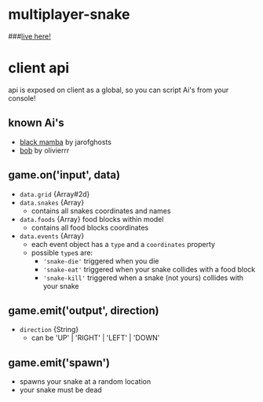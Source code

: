 multiplayer-snake
=================
###[live here!](http://snake-40956.onmodulus.net/)

# client api
api is exposed on client as a global, so you can script Ai's from your console!

## known Ai's
* [black mamba](https://github.com/jarofghosts/black-mamba) by jarofghosts
* [bob](https://github.com/olivierrr/bob) by olivierrr

## game.on('input', data)
* `data.grid` {Array#2d}
* `data.snakes` {Array}
    - contains all snakes coordinates and names
* `data.foods` {Array} food blocks within model
    - contains all food blocks coordinates
* `data.events` {Array}
    - each event object has a `type` and a `coordinates` property
    - possible `type`s are:
        - `'snake-die'` triggered when you die
        - `'snake-eat'` triggered when your snake collides with a food block
        - `'snake-kill'` triggered when a snake (not yours) collides with your snake

## game.emit('output', direction)
* `direction` {String}
    - can be 'UP' | 'RIGHT' | 'LEFT' | 'DOWN'

## game.emit('spawn')
* spawns your snake at a random location
* your snake must be dead
